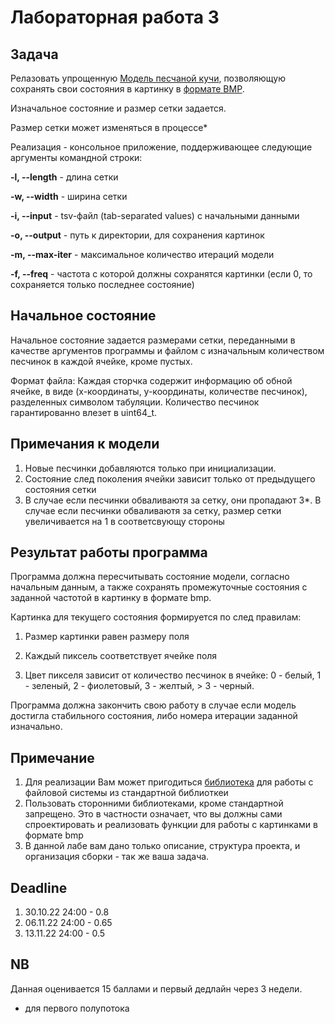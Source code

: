# Лабораторная работа 3

## Задача 

Релазовать упрощенную [Модель песчаной кучи](https://en.wikipedia.org/wiki/Abelian_sandpile_model), позволяющую сохранять свои состояния в картинку в [формате BMP](https://en.wikipedia.org/wiki/BMP_file_format). 

Изначальное состояние и размер сетки задается.  

Размер сетки может изменяться в процессе*

Реализация - консольное приложение, поддерживающее следующие аргументы командной строки:

  **-l, --length**   - длина сетки
  
  **-w, --width**    - ширина сетки     
  
  **-i, --input**    - tsv-файл (tab-separated values) c начальными данными
  
  **-o, --output**   - путь к директории, для сохранения картинок
  
  **-m, --max-iter** - максимальное количество итераций модели
  
  **-f, --freq**     - частота с которой должны сохранятся картинки (если 0, то сохраняется только последнее состояние)
  
## Начальное состояние

Начальное состояние задается размерами сетки, переданными в качестве аргументов программы и файлом с изначальным количеством песчинок в каждой ячейке, кроме пустых.

Формат файла: 
Каждая сторчка содержит информацию об обной ячейке, в виде (x-координаты, y-координаты, количестве песчинок), разделенных символом табуляции. Количество песчинок гарантированно влезет в uint64_t. 

## Примечания к модели

1. Новые песчинки добавляются только при инициализации.
2. Состояние след поколения ячейки зависит только от предыдущего состояния сетки
3. В случае если песчинки обваливаютя за сетку, они пропадают
3*. В случае если песчинки обваливаютя за сетку, размер сетки увеличивается на 1 в соответсвующу стороны

## Результат работы программа

Программа должна пересчитывать состояние модели, согласно начальным данным, а также сохранять промежуточные состояния с заданной частотой в картинку в формате bmp.

Картинка для текущего состояния формируется по след правилам:

1. Размер картинки равен размеру поля

2. Каждый пиксель соответствует ячейке поля

3. Цвет пикселя зависит от количество песчинок  в ячейке: 0 - белый, 1 - зеленый, 2 - фиолетовый, 3 - желтый, > 3 - черный.

Программа должна закончить свою работу в случае если модель достигла стабильного состояния, либо номера итерации заданной изначально. 

## Примечание

1. Для реализации Вам может пригодиться [библиотека](https://en.cppreference.com/w/cpp/filesystem) для работы с файловой системы из стандартной библиоткеи 
2. Пользовать сторонними библиотеками, кроме стандартной запрещено. Это в частности означает, что вы должны сами спроектировать и реализовать функции для работы с картинками в формате bmp
3. В данной лабе вам дано только описание, структура проекта, и организация сборки - так же ваша задача. 

## Deadline

1. 30.10.22 24:00 - 0.8
2. 06.11.22 24:00 - 0.65
3. 13.11.22 24:00 - 0.5

## NB

Данная оценивается 15 баллами и первый дедлайн через 3 недели.
* для первого полупотока



  
